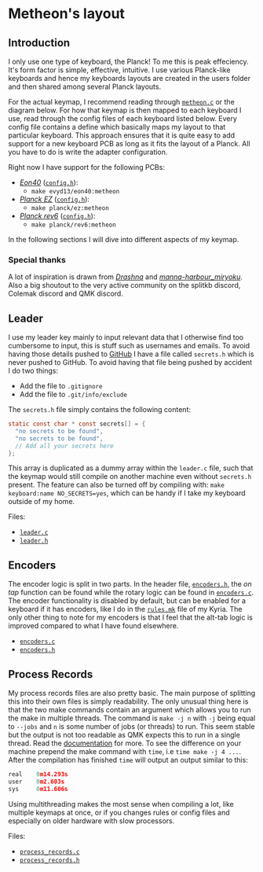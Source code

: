 # Metheon's layout

## Introduction

I only use one type of keyboard, the Planck! To me this is peak effeciency. It's form factor is simple, effective, intuitive. I use various Planck-like keyboards and hence my keyboards layouts are created in the users folder and then shared among several Planck layouts.

For the actual keymap, I recommend reading through [`metheon.c`](metheon.c) or the diagram below. For how that keymap is then mapped to each keyboard I use, read through the config files of each keyboard listed below. Every config file contains a define which basically maps my layout to that particular keyboard.
This approach ensures that it is quite easy to add support for a new keyboard PCB as long as it fits the layout of a Planck. All you have to do is write the adapter configuration.

Right now I have support for the following PCBs:

* [*Eon40*](https://anykeys.eu/product/eon40/) ([`config.h`](../../keyboards/evyd13/eon40/keymaps/metheon/config.h)):
  * `make evyd13/eon40:metheon`
* [*Planck EZ*](https://ergodox-ez.com/pages/planck) ([`config.h`](../../keyboards/planck/keymaps/metheon/config.h)):
  * `make planck/ez:metheon`
* [*Planck rev6*](https://ergodox-ez.com/pages/planck) ([`config.h`](../../keyboards/planck/keymaps/metheon/config.h)):
  * `make planck/rev6:metheon`

In the following sections I will dive into different aspects of my keymap.

### Special thanks

A lot of inspiration is drawn from [*Drashna*](https://github.com/qmk/qmk_firmware/tree/master/users/drashna) and [*manna-harbour_miryoku*](https://github.com/qmk/qmk_firmware/tree/master/users/manna-harbour_miryoku). Also a big shoutout to the very active community on the splitkb discord, Colemak discord and QMK discord.

## Leader

I use my leader key mainly to input relevant data that I otherwise find too cumbersome to input, this is stuff such as usernames and emails. To avoid having those details pushed to [GitHub](https://github.com/) I have a file called `secrets.h` which is never pushed to GitHub. To avoid having that file being pushed by accident I do two things:

* Add the file to `.gitignore`
* Add the file to `.git/info/exclude`

The `secrets.h` file simply contains the following content:

```c
static const char * const secrets[] = {
  "no secrets to be found",
  "no secrets to be found",
  // Add all your secrets here
};
```

This array is duplicated as a dummy array within the `leader.c` file, such that the keymap would still compile on another machine even without `secrets.h` present. The feature can also be turned off by compiling with: `make keyboard:name NO_SECRETS=yes`, which can be handy if I take my keyboard outside of my home.

Files:

* [`leader.c`](leader.c)
* [`leader.h`](leader.h)

## Encoders

The encoder logic is split in two parts. In the header file, [`encoders.h`](encoders.h), the _on tap_ function can be found while the rotary logic can be found in [`encoders.c`](encoders.c). The encoder functionality is disabled by default, but can be enabled for a keyboard if it has encoders, like I do in the [`rules.mk`](../../keyboards/kyria/keymaps/metheon/rules.mk) file of my Kyria. The only other thing to note for my encoders is that I feel that the alt-tab logic is improved compared to what I have found elsewhere.

* [`encoders.c`](encoders.c)
* [`encoders.h`](encoders.h)

## Process Records

My process records files are also pretty basic. The main purpose of splitting this into their own files is simply readability. The only unusual thing here is that the two make commands contain an argument which allows you to run the make in multiple threads. The command is `make -j n` with `-j` being equal to `--jobs` and `n` is some number of jobs (or threads) to run. This seem stable but the output is not too readable as QMK expects this to run in a single thread. Read the [documentation](https://www.gnu.org/software/make/manual/html_node/Parallel.html) for more. To see the difference on your machine prepend the make command with `time`, i.e `time make -j 4 ...`. After the compilation has finished `time` will output an output similar to this:

```c
real    0m14.293s
user    0m2.603s
sys     0m11.606s
```

Using multithreading makes the most sense when compiling a lot, like multiple keymaps at once, or if you changes rules or config files and especially on older hardware with slow processors.

Files:

* [`process_records.c`](process_records.c)
* [`process_records.h`](process_records.h)


